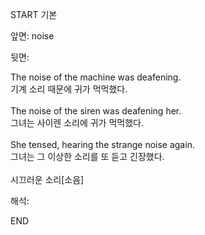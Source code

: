 START
기본

앞면:
noise


뒷면:
<div>The noise of the machine was deafening. </div><div>기계 소리 때문에 귀가 먹먹했다.</div><div><br></div><div><div>The noise of the siren was deafening her. </div><div><div>그녀는 사이렌 소리에 귀가 먹먹했다.</div></div></div><div><br></div><div><div>She tensed, hearing the strange noise again. </div><div><div>그녀는 그 이상한 소리를 또 듣고 긴장했다.</div></div></div><div><br></div><div>시끄러운 소리[소음]</div>


해석:
<!--ID: 1746614454336-->
END